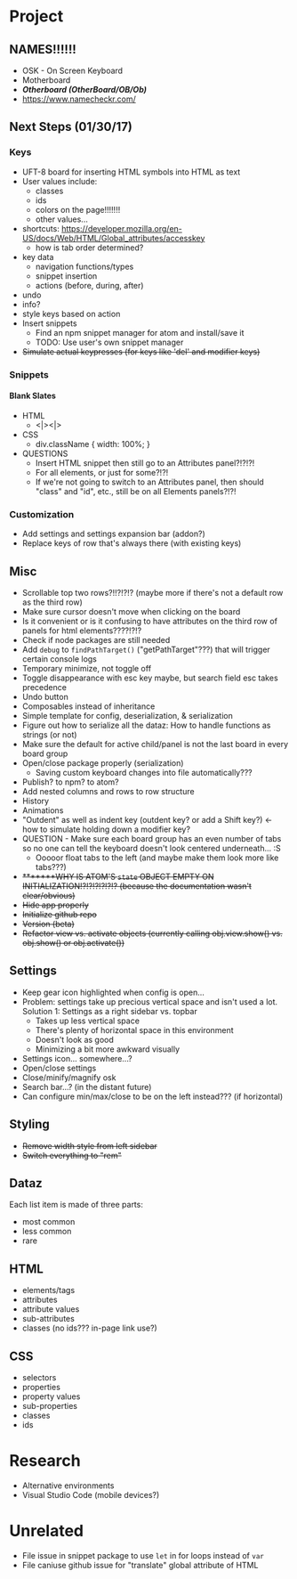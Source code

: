 # Project

## NAMES!!!!!!
- OSK - On Screen Keyboard
- Motherboard
- ***Otherboard (OtherBoard/OB/Ob)***
- https://www.namecheckr.com/

## Next Steps (01/30/17)
### Keys
- UFT-8 board for inserting HTML symbols into HTML as text
- User values include:
  - classes
  - ids
  - colors on the page!!!!!!!
  - other values...
- shortcuts: https://developer.mozilla.org/en-US/docs/Web/HTML/Global_attributes/accesskey
  - how is tab order determined?
- key data
  - navigation functions/types
  - snippet insertion
  - actions (before, during, after)
- undo
- info?
- style keys based on action
- Insert snippets
  - Find an npm snippet manager for atom and install/save it
  - TODO: Use user's own snippet manager
- ~~Simulate actual keypresses (for keys like 'del' and modifier keys)~~

### Snippets
#### Blank Slates
- HTML
  - <|><\|>
- CSS
  - div.className {
    width: 100%;
  }
- QUESTIONS
  - Insert HTML snippet then still go to an Attributes panel?!?!?!
  - For all elements, or just for some?!?!
  - If we're not going to switch to an Attributes panel, then should "class" and "id", etc., still be on all Elements panels?!?!

### Customization
- Add settings and settings expansion bar (addon?)
- Replace keys of row that's always there (with existing keys)

## Misc
- Scrollable top two rows?!!?!?!? (maybe more if there's not a default row as the third row)
- Make sure cursor doesn't move when clicking on the board
- Is it convenient or is it confusing to have attributes on the third row of panels for html elements????!?!?
- Check if node packages are still needed
- Add `debug` to `findPathTarget()` ("getPathTarget"???) that will trigger certain console logs
- Temporary minimize, not toggle off
- Toggle disappearance with esc key maybe, but search field esc takes precedence
- Undo button
- Composables instead of inheritance
- Simple template for config, deserialization, & serialization
- Figure out how to serialize all the dataz: How to handle functions as strings (or not)
- Make sure the default for active child/panel is not the last board in every board group
- Open/close package properly (serialization)
  - Saving custom keyboard changes into file automatically???
- Publish? to npm? to atom?
- Add nested columns and rows to row structure
- History
 - Animations
- "Outdent" as well as indent key (outdent key? or add a Shift key?) <- how to simulate holding down a modifier key?
- QUESTION - Make sure each board group has an even number of tabs so no one can tell the keyboard doesn't look centered underneath... :S
  - Ooooor float tabs to the left (and maybe make them look more like tabs???)
- ~~*******WHY IS ATOM'S `state` OBJECT EMPTY ON INITIALIZATION!?!?!?!?!?!? (because the documentation wasn't clear/obvious)~~
- ~~Hide app properly~~
- ~~Initialize github repo~~
- ~~Version (beta)~~
- ~~Refactor view vs. activate objects (currently calling obj.view.show() vs. obj.show() or obj.activate())~~

## Settings
- Keep gear icon highlighted when config is open...
- Problem: settings take up precious vertical space and isn't used a lot. Solution 1: Settings as a right sidebar vs. topbar
  - Takes up less vertical space
  - There's plenty of horizontal space in this environment
  - Doesn't look as good
  - Minimizing a bit more awkward visually
- Settings icon... somewhere...?
- Open/close settings
- Close/minify/magnify osk
- Search bar...? (in the distant future)
- Can configure min/max/close to be on the left instead??? (if horizontal)

## Styling
- ~~Remove width style from left sidebar~~
- ~~Switch everything to "rem"~~

## Dataz
Each list item is made of three parts:
- most common
- less common
- rare

## HTML
- elements/tags
- attributes
- attribute values
- sub-attributes
- classes (no ids??? in-page link use?)
## CSS
- selectors
- properties
- property values
- sub-properties
- classes
- ids

# Research
- Alternative environments
 - Visual Studio Code (mobile devices?)

# Unrelated
- File issue in snippet package to use `let` in for loops instead of `var`
- File caniuse github issue for "translate" global attribute of HTML
